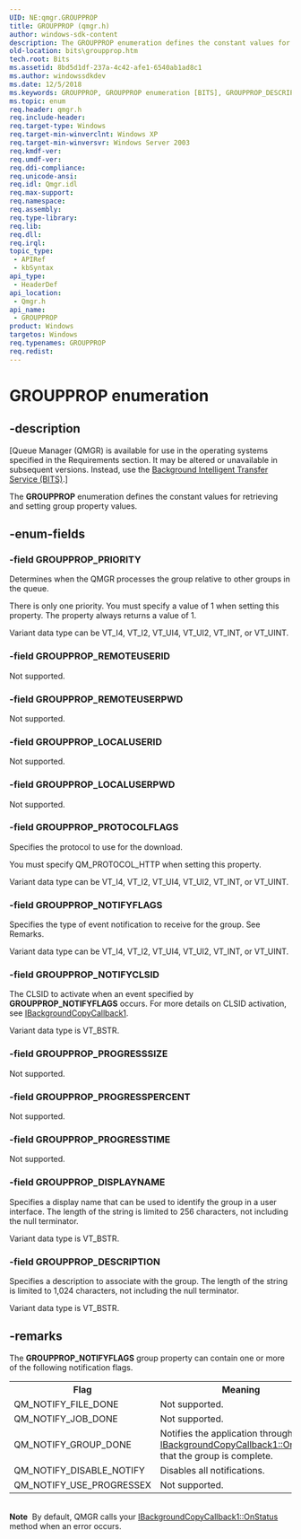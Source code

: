 ```yaml
---
UID: NE:qmgr.GROUPPROP
title: GROUPPROP (qmgr.h)
author: windows-sdk-content
description: The GROUPPROP enumeration defines the constant values for retrieving and setting group property values.
old-location: bits\groupprop.htm
tech.root: Bits
ms.assetid: 8bd5d1df-237a-4c42-afe1-6540ab1ad8c1
ms.author: windowssdkdev
ms.date: 12/5/2018
ms.keywords: GROUPPROP, GROUPPROP enumeration [BITS], GROUPPROP_DESCRIPTION, GROUPPROP_DISPLAYNAME, GROUPPROP_LOCALUSERID, GROUPPROP_LOCALUSERPWD, GROUPPROP_NOTIFYCLSID, GROUPPROP_NOTIFYFLAGS, GROUPPROP_PRIORITY, GROUPPROP_PROGRESSPERCENT, GROUPPROP_PROGRESSSIZE, GROUPPROP_PROGRESSTIME, GROUPPROP_PROTOCOLFLAGS, GROUPPROP_REMOTEUSERID, GROUPPROP_REMOTEUSERPWD, bits.groupprop, qmgr/GROUPPROP, qmgr/GROUPPROP_DESCRIPTION, qmgr/GROUPPROP_DISPLAYNAME, qmgr/GROUPPROP_LOCALUSERID, qmgr/GROUPPROP_LOCALUSERPWD, qmgr/GROUPPROP_NOTIFYCLSID, qmgr/GROUPPROP_NOTIFYFLAGS, qmgr/GROUPPROP_PRIORITY, qmgr/GROUPPROP_PROGRESSPERCENT, qmgr/GROUPPROP_PROGRESSSIZE, qmgr/GROUPPROP_PROGRESSTIME, qmgr/GROUPPROP_PROTOCOLFLAGS, qmgr/GROUPPROP_REMOTEUSERID, qmgr/GROUPPROP_REMOTEUSERPWD
ms.topic: enum
req.header: qmgr.h
req.include-header: 
req.target-type: Windows
req.target-min-winverclnt: Windows XP
req.target-min-winversvr: Windows Server 2003
req.kmdf-ver: 
req.umdf-ver: 
req.ddi-compliance: 
req.unicode-ansi: 
req.idl: Qmgr.idl
req.max-support: 
req.namespace: 
req.assembly: 
req.type-library: 
req.lib: 
req.dll: 
req.irql: 
topic_type:
 - APIRef
 - kbSyntax
api_type:
 - HeaderDef
api_location:
 - Qmgr.h
api_name:
 - GROUPPROP
product: Windows
targetos: Windows
req.typenames: GROUPPROP
req.redist: 
---
```


# GROUPPROP enumeration


## -description


<p class="CCE_Message">[Queue Manager (QMGR) is available for use in the operating systems specified in the Requirements section.  It may be altered or unavailable in subsequent versions. Instead, use the <a href="https://msdn.microsoft.com/ce91f87c-8273-4a1c-99e0-ef55e2a50334">Background Intelligent Transfer Service (BITS)</a>.]

The <b>GROUPPROP</b> enumeration defines the constant values for retrieving and setting group property values.


## -enum-fields




### -field GROUPPROP_PRIORITY

Determines when the QMGR processes the group relative to other groups in the queue.

There is only one priority. You must specify a value of 1 when setting this property. The property always returns a value of 1.

Variant data type can be VT_I4, VT_I2, VT_UI4, VT_UI2, VT_INT, or VT_UINT. 


### -field GROUPPROP_REMOTEUSERID

Not supported.


### -field GROUPPROP_REMOTEUSERPWD

Not supported.


### -field GROUPPROP_LOCALUSERID

Not supported.


### -field GROUPPROP_LOCALUSERPWD

Not supported.


### -field GROUPPROP_PROTOCOLFLAGS

Specifies the protocol to use for the download.

You must specify QM_PROTOCOL_HTTP when setting this property.

Variant data type can be VT_I4, VT_I2, VT_UI4, VT_UI2, VT_INT, or VT_UINT. 


### -field GROUPPROP_NOTIFYFLAGS

Specifies the type of event notification to receive for the group. See Remarks.

Variant data type can be VT_I4, VT_I2, VT_UI4, VT_UI2, VT_INT, or VT_UINT. 


### -field GROUPPROP_NOTIFYCLSID

The 	CLSID to activate when an event specified by <b>GROUPPROP_NOTIFYFLAGS</b> occurs. For more details on CLSID activation, see <a href="https://msdn.microsoft.com/d5d22cf6-d9b5-4001-a0ac-f67d59dde779">IBackgroundCopyCallback1</a>.

Variant data type is VT_BSTR. 


### -field GROUPPROP_PROGRESSSIZE

Not supported.


### -field GROUPPROP_PROGRESSPERCENT

Not supported.


### -field GROUPPROP_PROGRESSTIME

Not supported.


### -field GROUPPROP_DISPLAYNAME

Specifies a display name that can be used to identify the group in a user interface. The length of the string is limited to 256 characters, not including the null terminator.

Variant data type is VT_BSTR. 


### -field GROUPPROP_DESCRIPTION

Specifies a description to associate with the group. The length of the string is limited to 1,024 characters, not including the null terminator.

Variant data type is VT_BSTR. 


## -remarks



The <b>GROUPPROP_NOTIFYFLAGS</b> group property can contain one or more of the following notification flags. 

<table>
<tr>
<th>Flag</th>
<th>Meaning</th>
</tr>
<tr>
<td>QM_NOTIFY_FILE_DONE</td>
<td>Not supported.</td>
</tr>
<tr>
<td>QM_NOTIFY_JOB_DONE</td>
<td>Not supported.</td>
</tr>
<tr>
<td>QM_NOTIFY_GROUP_DONE</td>
<td>Notifies the application through <a href="https://msdn.microsoft.com/88f75a65-8d27-4413-8b00-4caf11fbcc5e">IBackgroundCopyCallback1::OnStatus</a> that the group is complete.</td>
</tr>
<tr>
<td>QM_NOTIFY_DISABLE_NOTIFY</td>
<td>Disables all notifications.</td>
</tr>
<tr>
<td>QM_NOTIFY_USE_PROGRESSEX</td>
<td>Not supported.</td>
</tr>
</table>
 

<div class="alert"><b>Note</b>  By default, QMGR calls your <a href="https://msdn.microsoft.com/88f75a65-8d27-4413-8b00-4caf11fbcc5e">IBackgroundCopyCallback1::OnStatus</a> method when an error occurs.</div>
<div> </div>


